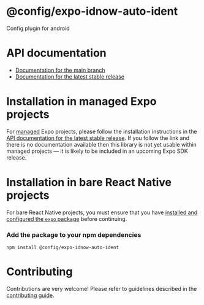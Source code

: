 # @config/expo-idnow-auto-ident

Config plugin for android

# API documentation

- [Documentation for the main branch](https://github.com/expo/expo/blob/main/docs/pages/versions/unversioned/sdk/@config/idnow-auto-ident.md)
- [Documentation for the latest stable release](https://docs.expo.dev/versions/latest/sdk/@config/idnow-auto-ident/)

# Installation in managed Expo projects

For [managed](https://docs.expo.dev/archive/managed-vs-bare/) Expo projects, please follow the installation instructions in the [API documentation for the latest stable release](#api-documentation). If you follow the link and there is no documentation available then this library is not yet usable within managed projects &mdash; it is likely to be included in an upcoming Expo SDK release.

# Installation in bare React Native projects

For bare React Native projects, you must ensure that you have [installed and configured the `expo` package](https://docs.expo.dev/bare/installing-expo-modules/) before continuing.

### Add the package to your npm dependencies

```
npm install @config/expo-idnow-auto-ident
```




# Contributing

Contributions are very welcome! Please refer to guidelines described in the [contributing guide]( https://github.com/expo/expo#contributing).
